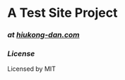 # A Test Site Project
### _at [hiukong-dan.com](https://hiukng-dan.com)_

### _License_
Licensed by MIT